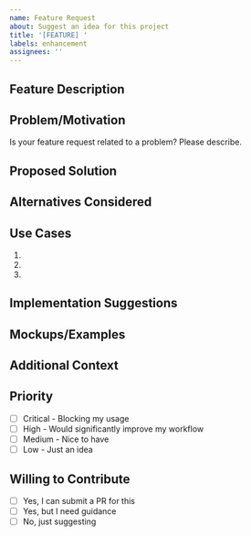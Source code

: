 ```yaml
---
name: Feature Request
about: Suggest an idea for this project
title: '[FEATURE] '
labels: enhancement
assignees: ''
---
```


## Feature Description

<!-- A clear and concise description of the feature you'd like -->

## Problem/Motivation

<!-- What problem does this feature solve? Why is it needed? -->

Is your feature request related to a problem? Please describe.

## Proposed Solution

<!-- Describe the solution you'd like -->

## Alternatives Considered

<!-- Describe any alternative solutions or features you've considered -->

## Use Cases

<!-- Provide specific use cases where this feature would be beneficial -->

1.
2.
3.

## Implementation Suggestions

<!-- Optional: Any ideas on how to implement this? -->

## Mockups/Examples

<!-- Optional: Add mockups, diagrams, or examples -->

## Additional Context

<!-- Add any other context, screenshots, or references about the feature request here -->

## Priority

<!-- How important is this feature to you? -->

- [ ] Critical - Blocking my usage
- [ ] High - Would significantly improve my workflow
- [ ] Medium - Nice to have
- [ ] Low - Just an idea

## Willing to Contribute

<!-- Are you willing to work on this feature? -->

- [ ] Yes, I can submit a PR for this
- [ ] Yes, but I need guidance
- [ ] No, just suggesting
